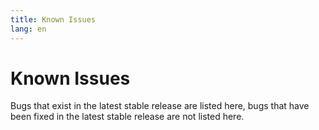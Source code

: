 ```yaml
---
title: Known Issues
lang: en
---
```


# Known Issues

Bugs that exist in the latest stable release are listed here, 
bugs that have been fixed in the latest stable release are not listed here.